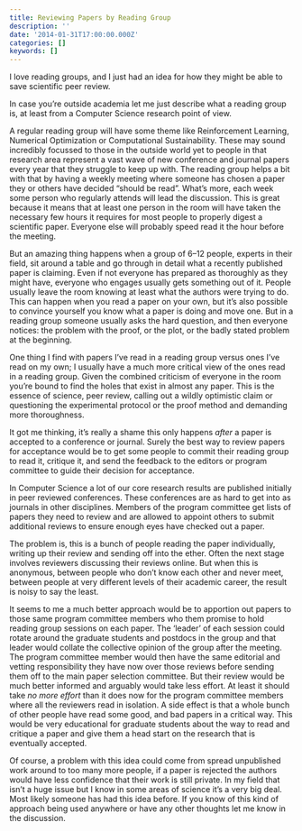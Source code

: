 ```yaml
---
title: Reviewing Papers by Reading Group
description: ''
date: '2014-01-31T17:00:00.000Z'
categories: []
keywords: []
---
```


I love reading groups, and I just had an idea for how they might be able to save scientific peer review.  
  
In case you’re outside academia let me just describe what a reading group is, at least from a Computer Science research point of view.  
  
A regular reading group will have some theme like Reinforcement Learning, Numerical Optimization or Computational Sustainability. These may sound incredibly focussed to those in the outside world yet to people in that research area represent a vast wave of new conference and journal papers every year that they struggle to keep up with. The reading group helps a bit with that by having a weekly meeting where someone has chosen a paper they or others have decided “should be read”. What’s more, each week some person who regularly attends will lead the discussion. This is great because it means that at least one person in the room will have taken the necessary few hours it requires for most people to properly digest a scientific paper. Everyone else will probably speed read it the hour before the meeting.  
  
But an amazing thing happens when a group of 6–12 people, experts in their field, sit around a table and go through in detail what a recently published paper is claiming. Even if not everyone has prepared as thoroughly as they might have, everyone who engages usually gets something out of it. People usually leave the room knowing at least what the authors were trying to do. This can happen when you read a paper on your own, but it’s also possible to convince yourself you know what a paper is doing and move one. But in a reading group someone usually asks the hard question, and then everyone notices: the problem with the proof, or the plot, or the badly stated problem at the beginning.  
  
One thing I find with papers I’ve read in a reading group versus ones I’ve read on my own; I usually have a much more critical view of the ones read in a reading group. Given the combined criticism of everyone in the room you’re bound to find the holes that exist in almost any paper. This is the essence of science, peer review, calling out a wildly optimistic claim or questioning the experimental protocol or the proof method and demanding more thoroughness.  
  
It got me thinking, it’s really a shame this only happens _after_ a paper is accepted to a conference or journal. Surely the best way to review papers for acceptance would be to get some people to commit their reading group to read it, critique it, and send the feedback to the editors or program committee to guide their decision for acceptance.  
  
In Computer Science a lot of our core research results are published initially in peer reviewed conferences. These conferences are as hard to get into as journals in other disciplines. Members of the program committee get lists of papers they need to review and are allowed to appoint others to submit additional reviews to ensure enough eyes have checked out a paper.  
  
The problem is, this is a bunch of people reading the paper individually, writing up their review and sending off into the ether. Often the next stage involves reviewers discussing their reviews online. But when this is anonymous, between people who don’t know each other and never meet, between people at very different levels of their academic career, the result is noisy to say the least.  
  
It seems to me a much better approach would be to apportion out papers to those same program committee members who them promise to hold reading group sessions on each paper. The ‘leader’ of each session could rotate around the graduate students and postdocs in the group and that leader would collate the collective opinion of the group after the meeting. The program committee member would then have the same editorial and vetting responsibility they have now over those reviews before sending them off to the main paper selection committee. But their review would be much better informed and arguably would take less effort. At least it should take _no more effort_ than it does now for the program committee members where all the reviewers read in isolation. A side effect is that a whole bunch of other people have read some good, and bad papers in a critical way. This would be very educational for graduate students about the way to read and critique a paper and give them a head start on the research that is eventually accepted.  
  
Of course, a problem with this idea could come from spread unpublished work around to too many more people, if a paper is rejected the authors would have less confidence that their work is still private. In my field that isn’t a huge issue but I know in some areas of science it’s a very big deal.  
Most likely someone has had this idea before. If you know of this kind of approach being used anywhere or have any other thoughts let me know in the discussion.
